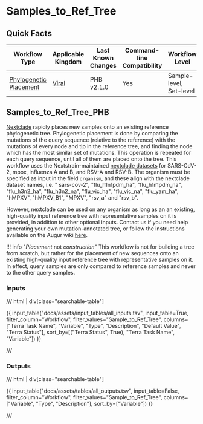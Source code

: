 # Samples_to_Ref_Tree

## Quick Facts

| **Workflow Type** | **Applicable Kingdom** | **Last Known Changes** | **Command-line Compatibility** | **Workflow Level** |
|---|---|---|---|---|
| [Phylogenetic Placement](../../workflows_overview/workflows_type.md/#phylogenetic-placement) | [Viral](../../workflows_overview/workflows_kingdom.md/#viral) | PHB v2.1.0 | Yes | Sample-level, Set-level |

## Samples_to_Ref_Tree_PHB

[Nextclade](https://docs.nextstrain.org/projects/nextclade/en/stable/index.html) rapidly places new samples onto an existing reference phylogenetic tree. Phylogenetic placement is done by comparing the mutations of the query sequence (relative to the reference) with the mutations of every node and tip in the reference tree, and finding the node which has the most similar set of mutations. This operation is repeated for each query sequence, until all of them are placed onto the tree. This workflow uses the Nextstrain-maintained [nextclade datasets](https://github.com/nextstrain/nextclade_data) for SARS-CoV-2, mpox, influenza A and B, and RSV-A and RSV-B. The organism must be specified as input in the field `organism`, and these align with the nextclade dataset names, i.e. " sars-cov-2", "flu_h1n1pdm_ha", "flu_h1n1pdm_na", "flu_h3n2_ha", "flu_h3n2_na", "flu_vic_ha", "flu_vic_na", "flu_yam_ha", "hMPXV", "hMPXV_B1", "MPXV", "rsv_a" and "rsv_b".

However, nextclade can be used on any organism as long as an an existing, high-quality input reference tree with representative samples on it is provided, in addition to other optional inputs. Contact us if you need help generating your own mutation-annotated tree, or follow the instructions available on the Augur wiki [here](https://docs.nextstrain.org/projects/augur/en/stable/index.html).

!!! info "_Placement_ not _construction_"
    This workflow is not for building a tree from scratch, but rather for the placement of new sequences onto an existing high-quality input reference tree with representative samples on it. In effect, query samples are only compared to reference samples and never to the other query samples.

### Inputs

/// html | div[class="searchable-table"]

{{ input_table("docs/assets/input_tables/all_inputs.tsv", input_table=True, filter_column="Workflow", filter_values="Sample_to_Ref_Tree", columns=["Terra Task Name", "Variable", "Type", "Description", "Default Value", "Terra Status"], sort_by=[("Terra Status", True), "Terra Task Name", "Variable"]) }}

///

### Outputs

/// html | div[class="searchable-table"]

{{ input_table("docs/assets/tables/all_outputs.tsv", input_table=False, filter_column="Workflow", filter_values="Sample_to_Ref_Tree", columns=["Variable", "Type", "Description"], sort_by=["Variable"]) }}

///
